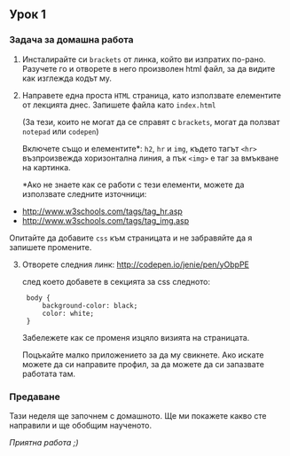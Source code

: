 ## Урок 1

### Задача за домашна работа

1. Инсталирайте си `brackets` от линка, който ви изпратих по-рано. Разучете го и отворете в него произволен html файл, за да видите как изглежда кодът му.

2. Направете една проста `HTML` страница, като използвате елементите от лекцията днес.
Запишете файла като `index.html`

   (За тези, които не могат да се справят с `brackets`, могат да ползват `notepad` или `codepen`)

   Включете също и елементите*: `h2`, `hr` и `img`, където тагът `<hr>` възпроизвежда хоризонтална линия, а пък `<img>` е таг за вмъкване на картинка.

   *Ако не знаете как се работи с тези елементи, можете да използвате следните източници:
  * http://www.w3schools.com/tags/tag_hr.asp
  * http://www.w3schools.com/tags/tag_img.asp

   Опитайте да добавите `css` към страницата и не забравяйте да я запишете промените.

3. Отворете следния линк: http://codepen.io/jenie/pen/yObpPE
  
   след което добавете в секцията за css следното:
   ```
    body {
        background-color: black;
        color: white;
    }
   ```
   Забележете как се променя изцяло визията на страницата.
  
   Поцъкайте малко приложението за да му свикнете. Ако искате можете да си направите профил, за да можете да си запазвате работата там.

### Предаване

Тази неделя ще започнем с домашното. Ще ми покажете какво сте направили и ще обобщим наученото.

_Приятна работа ;)_
